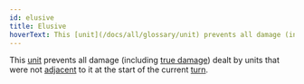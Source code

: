 ```yaml
---
id: elusive
title: Elusive
hoverText: This [unit](/docs/all/glossary/unit) prevents all damage (including [true damage](/docs/all/glossary/true-damage)) dealt by units that were not [adjacent](/docs/all/glossary/adjacent) to it at the start of the current [turn](/docs/all/glossary/turn).
---
```


This [unit](/docs/all/glossary/unit) prevents all damage (including [true damage](/docs/all/glossary/true-damage)) dealt by units that were not [adjacent](/docs/all/glossary/adjacent) to it at the start of the current [turn](/docs/all/glossary/turn).
